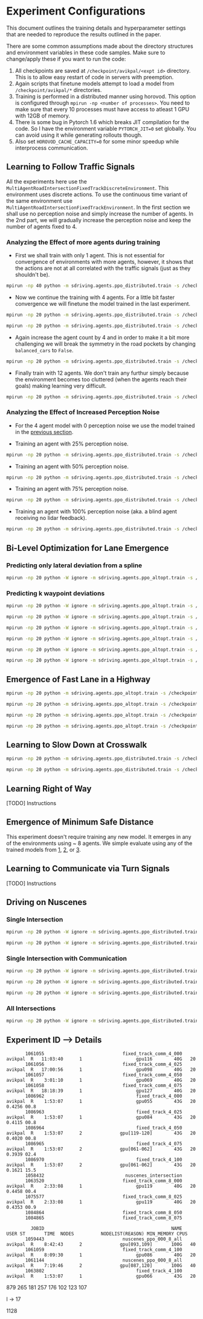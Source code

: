 # Experiment Configurations

This document outlines the training details and hyperparameter settings that are needed to reproduce the results outlined in the paper.

There are some common assumptions made about the directory structures and environment variables in these code samples. Make sure to change/apply these if you want to run the code:

1. All checkpoints are saved at `/checkpoint/avikpal/<expt id>` directory. This is to allow easy restart of code in servers with preemption.
2. Again scripts that finetune models attempt to load a model from `/checkpoint/avikpal/*` directories.
3. Training is performed in a distributed manner using horovod. This option is configured through `mpirun -np <number of processes>`. You need to make sure that every 10 processes must have access to atleast 1 GPU with 12GB of memory.
4. There is some bug in Pytorch 1.6 which breaks JIT compilation for the code. So I have the environment variable `PYTORCH_JIT=0` set globally. You can avoid using it while generating rollouts though.
5. Also set `HOROVOD_CACHE_CAPACITY=0` for some minor speedup while interprocess communication.

## Learning to Follow Traffic Signals

All the experiments here use the `MultiAgentRoadIntersectionFixedTrackDiscreteEnvironment`. This environment uses discrete actions. To use the continuous time variant of the same environment use `MultiAgentRoadIntersectionFixedTrackEnvironment`. In the first section we shall use no perception noise and simply increase the number of agents. In the 2nd part, we will gradually increase the perception noise and keep the number of agents fixed to 4.

### Analyzing the Effect of more agents during training

* First we shall train with only 1 agent. This is not essential for convergence of environments with more agents, however, it shows that the actions are not at all correlated with the traffic signals (just as they shouldn't be).

```bash
mpirun -np 40 python -m sdriving.agents.ppo_distributed.train -s /checkpoint/avikpal/962786 --env MultiAgentRoadIntersectionFixedTrackDiscreteEnvironment --eid ckpt -se 32000 -e 60 --pi-lr 1e-3 --vf-lr 1e-3 --seed 30860 --entropy-coeff 0.001 --target-kl 0.2 -ti 20 -wid 962786 --ac-kwargs "{\"hidden_sizes\": [256, 256], \"history_len\": 5, \"permutation_invariant\": true}" --env-kwargs "{\"horizon\": 200, \"nagents\": 1, \"lidar_noise\": 0.0, \"history_len\": 5, \"timesteps\": 10, \"npoints\": 100, \"turns\": true, \"learn_right_of_way\": true, \"default_color\": true, \"balance_cars\": true}"
```

* Now we continue the training with 4 agents. For a little bit faster convergence we will finetune the model trained in the last experiment.

```bash
mpirun -np 20 python -m sdriving.agents.ppo_distributed.train -s /checkpoint/avikpal/994752 --env MultiAgentRoadIntersectionFixedTrackDiscreteEnvironment --eid ckpt -se 32000 -e 45 --pi-lr 1e-3 --vf-lr 1e-3 --seed 5688 --entropy-coeff 0.0001 --target-kl 0.2 -ti 20 -wid 994752 --ac-kwargs "{\"hidden_sizes\": [256, 256], \"history_len\": 5, \"permutation_invariant\": true}" --env-kwargs "{\"horizon\": 250, \"nagents\": 4, \"lidar_noise\": 0.0, \"history_len\": 5, \"timesteps\": 10, \"npoints\": 100, \"turns\": false, \"learn_right_of_way\": false, \"default_color\": true, \"balance_cars\": true}"
```

```bash
mpirun -np 20 python -m sdriving.agents.ppo_distributed.train -s /checkpoint/avikpal/1025218 --env MultiAgentRoadIntersectionFixedTrackDiscreteEnvironment --eid ckpt -se 32000 -e 45 --pi-lr 1e-3 --vf-lr 1e-3 --seed 7100 --entropy-coeff 0.0001 --target-kl 0.2 -ti 20 -wid 1025218 --ac-kwargs "{\"hidden_sizes\": [256, 256], \"history_len\": 5, \"permutation_invariant\": true}" --env-kwargs "{\"horizon\": 250, \"nagents\": 4, \"lidar_noise\": 0.0, \"history_len\": 5, \"timesteps\": 10, \"npoints\": 100, \"turns\": false, \"learn_right_of_way\": false, \"default_color\": true, \"balance_cars\": false}"
```

* Again increase the agent count by 4 and in order to make it a bit more challenging we will break the symmetry in the road pockets by changing `balanced_cars` to `False`.

```bash
mpirun -np 20 python -m sdriving.agents.ppo_distributed.train -s /checkpoint/avikpal/1011488 --env MultiAgentRoadIntersectionFixedTrackDiscreteEnvironment --eid ckpt -se 32000 -e 500 --pi-lr 1e-3 --vf-lr 1e-3 --seed 18443 --entropy-coeff 0.0001 --target-kl 0.2 -ti 20 -wid 1011488 --resume --model-checkpoint /checkpoint/avikpal/994752/ckpt/checkpoints/ckpt_latest.pth --ac-kwargs "{\"hidden_sizes\": [256, 256], \"history_len\": 5, \"permutation_invariant\": true}" --env-kwargs "{\"horizon\": 250, \"nagents\": 8, \"lidar_noise\": 0.0, \"history_len\": 5, \"timesteps\": 10, \"npoints\": 100, \"turns\": false, \"learn_right_of_way\": false, \"default_color\": true, \"balance_cars\": false}"
```

* Finally train with 12 agents. We don't train any furthur simply because the environment becomes too cluttered (when the agents reach their goals) making learning very difficult.

```bash
mpirun -np 20 python -m sdriving.agents.ppo_distributed.train -s /checkpoint/avikpal/1013422 --env MultiAgentRoadIntersectionFixedTrackDiscreteEnvironment --eid ckpt -se 32000 -e 1000 --pi-lr 1e-3 --vf-lr 1e-3 --seed 18443 --entropy-coeff 0.0001 --target-kl 0.2 -ti 20 -wid 1013422 --resume --model-checkpoint /checkpoint/avikpal/1011488/ckpt/checkpoints/ckpt_latest.pth --ac-kwargs "{\"hidden_sizes\": [256, 256], \"history_len\": 5, \"permutation_invariant\": true}" --env-kwargs "{\"horizon\": 250, \"nagents\": 8, \"lidar_noise\": 0.0, \"history_len\": 5, \"timesteps\": 10, \"npoints\": 100, \"turns\": false, \"learn_right_of_way\": false, \"default_color\": true, \"balance_cars\": false}"
```

### Analyzing the Effect of Increased Perception Noise

* For the 4 agent model with 0 perception noise we use the model trained in the [previous section](#analysing-the-effect-of-more-agents-while-training).

* Training an agent with 25% perception noise.

```bash
mpirun -np 20 python -m sdriving.agents.ppo_distributed.train -s /checkpoint/avikpal/986404 --env MultiAgentRoadIntersectionFixedTrackDiscreteEnvironment --eid ckpt -se 32000 -e 75 --pi-lr 1e-3 --vf-lr 1e-3 --seed 17927 --entropy-coeff 0.01 --target-kl 0.2 -ti 20 -wid 986404 --ac-kwargs "{\"hidden_sizes\": [256, 256], \"history_len\": 5, \"permutation_invariant\": true}" --env-kwargs "{\"horizon\": 250, \"nagents\": 4, \"lidar_noise\": 0.25, \"history_len\": 5, \"timesteps\": 10, \"npoints\": 100, \"turns\": false, \"learn_right_of_way\": false, \"default_color\": true, \"balance_cars\": true}"
```
  
* Training an agent with 50% perception noise.

```bash
mpirun -np 20 python -m sdriving.agents.ppo_distributed.train -s /checkpoint/avikpal/986405 --env MultiAgentRoadIntersectionFixedTrackDiscreteEnvironment --eid ckpt -se 32000 -e 75 --pi-lr 1e-3 --vf-lr 1e-3 --seed 11407 --entropy-coeff 0.01 --target-kl 0.2 -ti 20 -wid 986405 --ac-kwargs "{\"hidden_sizes\": [256, 256], \"history_len\": 5, \"permutation_invariant\": true}" --env-kwargs "{\"horizon\": 250, \"nagents\": 4, \"lidar_noise\": 0.50, \"history_len\": 5, \"timesteps\": 10, \"npoints\": 100, \"turns\": false, \"learn_right_of_way\": false, \"default_color\": true, \"balance_cars\": true}"
```
  
* Training an agent with 75% perception noise.

```bash
mpirun -np 20 python -m sdriving.agents.ppo_distributed.train -s /checkpoint/avikpal/986406 --env MultiAgentRoadIntersectionFixedTrackDiscreteEnvironment --eid ckpt -se 32000 -e 75 --pi-lr 1e-3 --vf-lr 1e-3 --seed 31085 --entropy-coeff 0.01 --target-kl 0.2 -ti 20 -wid 986406 --ac-kwargs "{\"hidden_sizes\": [256, 256], \"history_len\": 5, \"permutation_invariant\": true}" --env-kwargs "{\"horizon\": 250, \"nagents\": 4, \"lidar_noise\": 0.75, \"history_len\": 5, \"timesteps\": 10, \"npoints\": 100, \"turns\": false, \"learn_right_of_way\": false, \"default_color\": true, \"balance_cars\": true}"
```
  
* Training an agent with 100% perception noise (aka. a blind agent receiving no lidar feedback).

```bash
mpirun -np 20 python -m sdriving.agents.ppo_distributed.train -s /checkpoint/avikpal/986409 --env MultiAgentRoadIntersectionFixedTrackDiscreteEnvironment --eid ckpt -se 32000 -e 50 --pi-lr 1e-3 --vf-lr 1e-3 --seed 15657 --entropy-coeff 0.01 --target-kl 0.2 -ti 20 -wid 986409 --ac-kwargs "{\"hidden_sizes\": [256, 256], \"history_len\": 5, \"permutation_invariant\": true}" --env-kwargs "{\"horizon\": 250, \"nagents\": 4, \"lidar_noise\": 1.0, \"history_len\": 5, \"timesteps\": 10, \"npoints\": 100, \"turns\": false, \"learn_right_of_way\": false, \"default_color\": true, \"balance_cars\": true}"
```

## Bi-Level Optimization for Lane Emergence


### Predicting only lateral deviation from a spline

```bash
mpirun -np 20 python -W ignore -m sdriving.agents.ppo_altopt.train -s /checkpoint/avikpal/1011490/ --env MultiAgentIntersectionSplineAccelerationDiscreteEnvironment --eid ckpt -wid 1011490 -se1 1200 -se2 32000 -e 250 --pi-lr 1e-3 --vf-lr 1e-3 --spline-lr 1e-3 --seed 18021 --entropy-coeff 0.0001 --target-kl 0.2 -ti 20 --ac-kwargs "{\"hidden_sizes\": [256, 256], \"history_len\": 5, \"permutation_invariant\": true}" --actor-kwargs "{\"hidden_sizes\": [64, 64]}" --env-kwargs "{\"horizon\": 250, \"nagents\": 4, \"mode\": 2, \"lidar_noise\": 0.0, \"history_len\": 5, \"balance_cars\": true,  \"timesteps\": 10, \"npoints\": 360, \"lateral_deviation\": true}"
```

### Predicting k waypoint deviations

```bash
mpirun -np 20 python -W ignore -m sdriving.agents.ppo_altopt.train -s /checkpoint/avikpal/1036652/ --env MultiAgentIntersectionSplineAccelerationDiscreteV2Environment --eid ckpt -wid 1036652 -se1 1200 -se2 32000 -e 1000 --pi-lr 1e-3 --vf-lr 1e-3 --spline-lr 1e-3 --seed $RANDOM --entropy-coeff 0.0001 --target-kl 0.2 -ti 20 --ac-kwargs "{\"hidden_sizes\": [256, 256], \"history_len\": 5, \"permutation_invariant\": true}" --actor-kwargs "{\"hidden_sizes\": [256, 256]}" --env-kwargs "{\"horizon\": 250, \"nagents\": 4, \"mode\": 2, \"lidar_noise\": 0.0, \"history_len\": 5, \"balance_cars\": true,  \"timesteps\": 10, \"npoints\": 360, \"lateral_deviation\": false}"
```

```bash
mpirun -np 20 python -W ignore -m sdriving.agents.ppo_altopt.train -s /checkpoint/avikpal/1047643/ --env MultiAgentIntersectionSplineAccelerationDiscreteV2Environment --eid ckpt -wid 1047643 -se1 1200 -se2 32000 -e 1000 --pi-lr 1e-3 --vf-lr 1e-3 --spline-lr 1e-3 --seed $RANDOM --resume --model-checkpoint /checkpoint/avikpal/1036652/ckpt/checkpoints/ckpt_latest.pth --entropy-coeff 0.0001 --target-kl 0.2 -ti 20 --ac-kwargs "{\"hidden_sizes\": [256, 256], \"history_len\": 5, \"permutation_invariant\": true}" --actor-kwargs "{\"hidden_sizes\": [256, 256]}" --env-kwargs "{\"horizon\": 250, \"nagents\": 8, \"mode\": 2, \"lidar_noise\": 0.0, \"history_len\": 5, \"balance_cars\": true,  \"timesteps\": 10, \"npoints\": 360, \"lateral_deviation\": false}"
```

```bash
mpirun -np 20 python -W ignore -m sdriving.agents.ppo_altopt.train -s /checkpoint/avikpal/1036593/ --env MultiAgentIntersectionSplineAccelerationDiscreteV2Environment --eid ckpt -wid 1036593 -se1 1200 -se2 32000 -e 1000 --pi-lr 1e-3 --vf-lr 1e-3 --spline-lr 1e-3 --seed $RANDOM --entropy-coeff 0.0001 --target-kl 0.2 -ti 20 --ac-kwargs "{\"hidden_sizes\": [256, 256], \"history_len\": 5, \"permutation_invariant\": true}" --actor-kwargs "{\"hidden_sizes\": [256, 256]}" --env-kwargs "{\"horizon\": 250, \"nagents\": 4, \"mode\": 2, \"lidar_noise\": 0.25, \"history_len\": 5, \"balance_cars\": true,  \"timesteps\": 10, \"npoints\": 360, \"lateral_deviation\": false}"
```

```bash
mpirun -np 20 python -W ignore -m sdriving.agents.ppo_altopt.train -s /checkpoint/avikpal/1016342/ --env MultiAgentIntersectionSplineAccelerationDiscreteV2Environment --eid ckpt -wid 1016342 -se1 1200 -se2 32000 -e 150 --pi-lr 1e-3 --vf-lr 1e-3 --spline-lr 1e-3 --seed $RANDOM --entropy-coeff 0.0001 --target-kl 0.2 -ti 20 --ac-kwargs "{\"hidden_sizes\": [256, 256], \"history_len\": 5, \"permutation_invariant\": true}" --actor-kwargs "{\"hidden_sizes\": [256, 256]}" --env-kwargs "{\"horizon\": 250, \"nagents\": 4, \"mode\": 2, \"lidar_noise\": 0.50, \"history_len\": 5, \"balance_cars\": true,  \"timesteps\": 10, \"npoints\": 360, \"lateral_deviation\": false}"
```

```bash
mpirun -np 20 python -W ignore -m sdriving.agents.ppo_altopt.train -s /checkpoint/avikpal/1016344/ --env MultiAgentIntersectionSplineAccelerationDiscreteV2Environment --eid ckpt -wid 1016344 -se1 1200 -se2 32000 -e 150 --pi-lr 1e-3 --vf-lr 1e-3 --spline-lr 1e-3 --seed $RANDOM --entropy-coeff 0.0001 --target-kl 0.2 -ti 20 --ac-kwargs "{\"hidden_sizes\": [256, 256], \"history_len\": 5, \"permutation_invariant\": true}" --actor-kwargs "{\"hidden_sizes\": [256, 256]}" --env-kwargs "{\"horizon\": 250, \"nagents\": 4, \"mode\": 2, \"lidar_noise\": 0.75, \"history_len\": 5, \"balance_cars\": true,  \"timesteps\": 10, \"npoints\": 360, \"lateral_deviation\": false}"
```

```bash
mpirun -np 20 python -W ignore -m sdriving.agents.ppo_altopt.train -s /checkpoint/avikpal/1016346/ --env MultiAgentIntersectionSplineAccelerationDiscreteV2Environment --eid ckpt -wid 1016346 -se1 1200 -se2 32000 -e 150 --pi-lr 1e-3 --vf-lr 1e-3 --spline-lr 1e-3 --seed $RANDOM --entropy-coeff 0.0001 --target-kl 0.2 -ti 20 --ac-kwargs "{\"hidden_sizes\": [256, 256], \"history_len\": 5, \"permutation_invariant\": true}" --actor-kwargs "{\"hidden_sizes\": [256, 256]}" --env-kwargs "{\"horizon\": 250, \"nagents\": 4, \"mode\": 2, \"lidar_noise\": 1.0, \"history_len\": 5, \"balance_cars\": true,  \"timesteps\": 10, \"npoints\": 360, \"lateral_deviation\": false}"
```

## Emergence of Fast Lane in a Highway

```bash
mpirun -np 20 python -m sdriving.agents.ppo_altopt.train -s /checkpoint/avikpal/933722 --env MultiAgentHighwaySplineAccelerationDiscreteModel --eid ckpt -se1 160 -se2 8000 -e 10000 --pi-lr 1e-3 --vf-lr 1e-3 --spline-lr 1e-3 --seed $RANDOM --entropy-coeff 0.001 --target-kl 0.3 -ti 20 -wid 933722 --ac-kwargs "{\"hidden_sizes\": [256, 256], \"history_len\": 5, \"permutation_invariant\": true}" --actor-kwargs "{\"hidden_sizes\": [32, 32]}" --env-kwargs "{\"horizon\": 250, \"nagents\": 10, \"lidar_noise\": 0.0, \"history_len\": 5, \"timesteps\": 10, \"npoints\": 100}"
```

```bash
mpirun -np 20 python -m sdriving.agents.ppo_altopt.train -s /checkpoint/avikpal/1013465 --env MultiAgentHighwaySplineAccelerationDiscreteModel --eid ckpt -se1 160 -se2 8000 -e 10000 --pi-lr 1e-3 --vf-lr 1e-3 --spline-lr 1e-3 --seed $RANDOM --entropy-coeff 0.001 --target-kl 0.3 -ti 20 -wid 1013465 --ac-kwargs "{\"hidden_sizes\": [256, 256], \"history_len\": 5, \"permutation_invariant\": true}" --actor-kwargs "{\"hidden_sizes\": [32, 32]}" --env-kwargs "{\"horizon\": 250, \"nagents\": 10, \"lidar_noise\": 0.0, \"history_len\": 5, \"timesteps\": 10, \"npoints\": 100, \"lateral_noise_variance\": 2.0}"
```

```bash
mpirun -np 20 python -m sdriving.agents.ppo_altopt.train -s /checkpoint/avikpal/1015956 --env MultiAgentHighwaySplineAccelerationDiscreteModel --eid ckpt -se1 160 -se2 8000 -e 10000 --pi-lr 1e-3 --vf-lr 1e-3 --spline-lr 1e-3 --seed $RANDOM --entropy-coeff 0.001 --target-kl 0.3 -ti 20 -wid 1015956 --ac-kwargs "{\"hidden_sizes\": [256, 256], \"history_len\": 5, \"permutation_invariant\": true}" --actor-kwargs "{\"hidden_sizes\": [32, 32]}" --env-kwargs "{\"horizon\": 250, \"nagents\": 10, \"lidar_noise\": 0.0, \"history_len\": 5, \"timesteps\": 10, \"npoints\": 100, \"lateral_noise_variance\": 3.0}"
```

```bash
mpirun -np 20 python -m sdriving.agents.ppo_altopt.train -s /checkpoint/avikpal/1015928 --env MultiAgentHighwaySplineAccelerationDiscreteModel --eid ckpt -se1 160 -se2 8000 -e 10000 --pi-lr 1e-3 --vf-lr 1e-3 --spline-lr 1e-3 --seed $RANDOM --entropy-coeff 0.001 --target-kl 0.3 -ti 20 -wid 1015928 --ac-kwargs "{\"hidden_sizes\": [256, 256], \"history_len\": 5, \"permutation_invariant\": true}" --actor-kwargs "{\"hidden_sizes\": [32, 32]}" --env-kwargs "{\"horizon\": 250, \"nagents\": 10, \"lidar_noise\": 0.0, \"history_len\": 5, \"timesteps\": 10, \"npoints\": 100, \"lateral_noise_variance\": 5.0}"
```

## Learning to Slow Down at Crosswalk

```bash
mpirun -np 20 python -m sdriving.agents.ppo_distributed.train -s /checkpoint/avikpal/983690 --env MultiAgentHighwayPedestriansFixedTrackDiscreteModel --eid ckpt -se 32000 -e 10000 --pi-lr 1e-3 --vf-lr 1e-3 --seed 21053 --entropy-coeff 0.0001 --target-kl 0.3 -ti 20 -wid 983690 --ac-kwargs "{\"hidden_sizes\": [64, 64], \"history_len\": 5, \"permutation_invariant\": true}" --env-kwargs "{\"horizon\": 300, \"nagents\": 4, \"lidar_noise\": 0.0, \"history_len\": 5, \"timesteps\": 10, \"npoints\": 100, \"lateral_noise_variance\": 0.0}"
```

```bash
mpirun -np 20 python -m sdriving.agents.ppo_distributed.train -s /checkpoint/avikpal/1011487 --env MultiAgentHighwayPedestriansSplineAccelerationDiscreteModel --eid ckpt -se1 1200 -se2 32000 -e 1000 --pi-lr 1e-3 --vf-lr 1e-3 --seed 723921 --entropy-coeff 0.0001 --target-kl 0.3 -ti 20 -wid 1011487 --ac-kwargs "{\"hidden_sizes\": [64, 64], \"history_len\": 5, \"permutation_invariant\": true}" --env-kwargs "{\"horizon\": 300, \"nagents\": 4, \"lidar_noise\": 0.0, \"history_len\": 5, \"timesteps\": 10, \"npoints\": 100, \"lateral_noise_variance\": 0.0}"
```

## Learning Right of Way

[TODO] Instructions

## Emergence of Minimum Safe Distance

This experiment doesn't require training any new model. It emerges in any of the environments using ~ 8 agents. We simple evaluate using any of the trained models from [1](#emergence-of-fast-lane-in-a-highway), [2](#learning-right-of-way), or [3](#learning-to-communicate-via-turn-signals).

## Learning to Communicate via Turn Signals

[TODO] Instructions

## Driving on Nuscenes

### Single Intersection

```bash
mpirun -np 20 python -W ignore -m sdriving.agents.ppo_distributed.train -s /checkpoint/avikpal/1011491 --env MultiAgentNuscenesIntersectionDrivingDiscreteEnvironment --eid ckpt -se 32000 -e 1000 --pi-lr 1e-3 --vf-lr 1e-3 --seed 928314 --entropy-coeff 0.0001 --target-kl 0.2 -ti 20 -wid 1011491 --ac-kwargs "{\"hidden_sizes\": [256, 256], \"history_len\": 5, \"permutation_invariant\": true}" --env-kwargs "{\"map_path\": \"data/envboston-seaport_410.13_1626.3.pth\", \"horizon\": 300, \"nagents\": 12,  \"lidar_noise\": 0.0, \"history_len\": 5, \"timesteps\": 10, \"npoints\": 100}"
```

```bash
mpirun -np 20 python -W ignore -m sdriving.agents.ppo_distributed.train -s /checkpoint/avikpal/1011495 --env MultiAgentNuscenesIntersectionDrivingDiscreteEnvironment --eid ckpt -se 32000 -e 1000 --pi-lr 1e-3 --vf-lr 1e-3 --seed 271233 --entropy-coeff 0.0001 --target-kl 0.2 -ti 20 -wid 1011495 --ac-kwargs "{\"hidden_sizes\": [256, 256], \"history_len\": 5, \"permutation_invariant\": true}" --env-kwargs "{\"map_path\": \"data/envboston-seaport_410.13_1626.3.pth\", \"horizon\": 300, \"nagents\": 12,  \"lidar_noise\": 0.5, \"history_len\": 5, \"timesteps\": 10, \"npoints\": 100}"
```

### Single Intersection with Communication

```bash
mpirun -np 20 python -W ignore -m sdriving.agents.ppo_distributed.train -s /checkpoint/avikpal/1011503 --env MultiAgentNuscenesIntersectionDrivingCommunicationDiscreteEnvironment --eid ckpt -se 32000 -e 1000 --pi-lr 1e-3 --vf-lr 1e-3 --seed 826123 --entropy-coeff 0.0001 --target-kl 0.2 -ti 20 -wid 1011503 --ac-kwargs "{\"hidden_sizes\": [256, 256], \"history_len\": 5, \"permutation_invariant\": true}" --env-kwargs "{\"map_path\": \"data/envboston-seaport_410.13_1626.3.pth\", \"horizon\": 300, \"nagents\": 12,  \"lidar_noise\": 0.0, \"history_len\": 5, \"timesteps\": 10, \"npoints\": 100}"
```

```bash
mpirun -np 20 python -W ignore -m sdriving.agents.ppo_distributed.train -s /checkpoint/avikpal/1011499 --env MultiAgentNuscenesIntersectionDrivingCommunicationDiscreteEnvironment --eid ckpt -se 32000 -e 1000 --pi-lr 1e-3 --vf-lr 1e-3 --seed 91242 --entropy-coeff 0.0001 --target-kl 0.2 -ti 20 -wid 1011499 --ac-kwargs "{\"hidden_sizes\": [256, 256], \"history_len\": 5, \"permutation_invariant\": true}" --env-kwargs "{\"map_path\": \"data/envboston-seaport_410.13_1626.3.pth\", \"horizon\": 300, \"nagents\": 12,  \"lidar_noise\": 0.5, \"history_len\": 5, \"timesteps\": 10, \"npoints\": 100}"
```

```bash
mpirun -np 20 python -W ignore -m sdriving.agents.ppo_distributed.train -s /checkpoint/avikpal/1011501 --env MultiAgentNuscenesIntersectionDrivingCommunicationDiscreteEnvironment --eid ckpt -se 32000 -e 1000 --pi-lr 1e-3 --vf-lr 1e-3 --seed 468122 --entropy-coeff 0.0001 --target-kl 0.2 -ti 20 -wid 1011501 --ac-kwargs "{\"hidden_sizes\": [256, 256], \"history_len\": 5, \"permutation_invariant\": true}" --env-kwargs "{\"map_path\": \"data/envboston-seaport_410.13_1626.3.pth\", \"horizon\": 300, \"nagents\": 12,  \"lidar_noise\": 0.75, \"history_len\": 5, \"timesteps\": 10, \"npoints\": 100}"
```

### All Intersections

```bash
mpirun -np 20 python -W ignore -m sdriving.agents.ppo_distributed.train -s /checkpoint/avikpal/1011496 --env MultiAgentNuscenesIntersectionDrivingDiscreteEnvironment --eid ckpt -se 32000 -e 1000 --pi-lr 1e-3 --vf-lr 1e-3 --seed 348122 --entropy-coeff 0.0001 --target-kl 0.2 -ti 20 -wid 1011496 --ac-kwargs "{\"hidden_sizes\": [256, 256], \"history_len\": 5, \"permutation_invariant\": true}" --env-kwargs "{\"map_path\": \"data/*.pth\", \"horizon\": 300, \"nagents\": 8,  \"lidar_noise\": 0.0, \"history_len\": 5, \"timesteps\": 10, \"npoints\": 100}"
```


## Experiment ID --> Details

           1061055                             fixed_track_comm_4_000  avikpal  R   11:03:40      1                    gpu116        40G   20
           1061056                             fixed_track_comm_4_025  avikpal  R   17:00:56      1                    gpu098        40G   20
           1061057                             fixed_track_comm_4_050  avikpal  R    3:01:10      1                    gpu069        40G   20
           1061058                             fixed_track_comm_4_075  avikpal  R   18:18:39      1                    gpu127        40G   20
           1086962                                  fixed_track_4_000  avikpal  R    1:53:07      1                    gpu055        43G   20   0.4256 00.8
           1086963                                  fixed_track_4_025  avikpal  R    1:53:07      1                    gpu084        43G   20   0.4115 00.8
           1086964                                  fixed_track_4_050  avikpal  R    1:53:07      2              gpu[119-120]        43G   20   0.4020 00.8
           1086965                                  fixed_track_4_075  avikpal  R    1:53:07      2              gpu[061-062]        43G   20   0.3939 02.4
           1086970                                  fixed_track_4_100  avikpal  R    1:53:07      2              gpu[061-062]        43G   20   0.1621 15.5
           1058432                              nuscenes_intersection
           1063520                             fixed_track_comm_8_000  avikpal  R    2:33:08      1                    gpu119        40G   20   0.4458 00.4
           1075577                             fixed_track_comm_8_025  avikpal  R    2:33:08      1                    gpu119        40G   20   0.4353 00.9
           1084864                             fixed_track_comm_8_050
           1084865                             fixed_track_comm_8_075

             JOBID                                               NAME     USER ST       TIME  NODES          NODELIST(REASON) MIN_MEMORY CPUS
           1059443                             nuscenes_ppo_000_8_all  avikpal  R    8:42:43      2              gpu[093,109]       100G   40
           1061059                             fixed_track_comm_4_100  avikpal  R    8:09:30      1                    gpu086        40G   20
           1061144                             nuscenes_ppo_000_8_all  avikpal  R    7:19:46      2              gpu[087,120]       100G   40
           1063802                                  fixed_track_4_100  avikpal  R    1:53:07      1                    gpu066        43G   20


879
265
181
257
176
102
123
107

l -> 17




1128